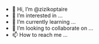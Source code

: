 - 👋 Hi, I’m @zizikoptaire
- 👀 I’m interested in ...
- 🌱 I’m currently learning ...
- 💞️ I’m looking to collaborate on ...
- 📫 How to reach me ...

<!---
zizikoptaire/zizikoptaire is a ✨ special ✨ repository because its `README.md` (this file) appears on your GitHub profile.
You can click the Preview link to take a look at your changes.
--->
